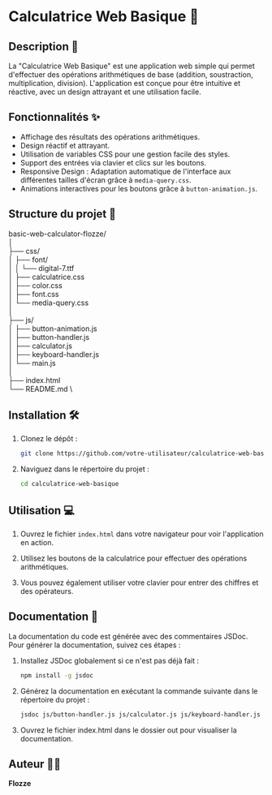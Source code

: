 # Calculatrice Web Basique 🧮

## Description 📝

La "Calculatrice Web Basique" est une application web simple qui permet d'effectuer des opérations arithmétiques de base (addition, soustraction, multiplication, division). L'application est conçue pour être intuitive et réactive, avec un design attrayant et une utilisation facile.

## Fonctionnalités ✨

- Affichage des résultats des opérations arithmétiques.
- Design réactif et attrayant.
- Utilisation de variables CSS pour une gestion facile des styles.
- Support des entrées via clavier et clics sur les boutons.
- Responsive Design : Adaptation automatique de l'interface aux différentes tailles d'écran grâce à `media-query.css`.
- Animations interactives pour les boutons grâce à `button-animation.js`.

## Structure du projet 📂

basic-web-calculator-flozze/ \
│ \
├── css/ \
│ ├── font/ \
│ │ └── digital-7.ttf \
│ ├── calculatrice.css \
│ ├── color.css \
│ ├── font.css \
│ └── media-query.css \
│ \
├── js/ \
│ ├── button-animation.js \
│ ├── button-handler.js \
│ ├── calculator.js \
│ ├── keyboard-handler.js \
│ └── main.js \
│ \
├── index.html \
└── README.md \

## Installation 🛠️

1. Clonez le dépôt :

   ```bash
   git clone https://github.com/votre-utilisateur/calculatrice-web-basique.git
   ```

2. Naviguez dans le répertoire du projet :
   ```bash
   cd calculatrice-web-basique
   ```

## Utilisation 💻

1. Ouvrez le fichier `index.html` dans votre navigateur pour voir l'application en action.

2. Utilisez les boutons de la calculatrice pour effectuer des opérations arithmétiques.

3. Vous pouvez également utiliser votre clavier pour entrer des chiffres et des opérateurs.

## Documentation 📖

La documentation du code est générée avec des commentaires JSDoc. Pour générer la documentation, suivez ces étapes :

1. Installez JSDoc globalement si ce n'est pas déjà fait :

   ```bash
   npm install -g jsdoc
   ```

2. Générez la documentation en exécutant la commande suivante dans le répertoire du projet :

   ```bash
   jsdoc js/button-handler.js js/calculator.js js/keyboard-handler.js js/main.js
   ```

3. Ouvrez le fichier index.html dans le dossier out pour visualiser la documentation.

## Auteur 👨‍💻

**Flozze**
